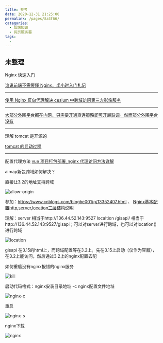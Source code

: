 ```yaml
---
title: 参考
date: 2020-12-31 21:25:00
permalink: /pages/8a3f66/
categories:
  - 后端知识
  - 网页服务器
tags:
  -
---
```


## 未整理

Nginx 快速入门

[谁说前端不需要懂 Nginx，半小时入门札记](https://mp.weixin.qq.com/s/SgpF3cRH5FAPrX1IwYq-TQ)

---

[使用 Nginx 反向代理解决 cesium 中跨域访问第三方影像服务 ](<[http://liubf.com/2018/12/01/%E4%BD%BF%E7%94%A8nginx%E5%8F%8D%E5%90%91%E4%BB%A3%E7%90%86%E8%A7%A3%E5%86%B3cesium%E4%B8%AD%E8%B7%A8%E5%9F%9F%E8%AE%BF%E9%97%AE%E7%AC%AC%E4%B8%89%E6%96%B9%E5%BD%B1%E5%83%8F%E6%9C%8D%E5%8A%A1/](http://liubf.com/2018/12/01/使用nginx反向代理解决cesium中跨域访问第三方影像服务/)>)

---

[大部分外围平台都在内网，只需要开通直连策略即可开展联调。然而部分外围平台没有](https://www.asklib.com/view/e48df4e9b3b0.html)

---

理解 tomcat 是开源的

[tomcat 的启动过程](https://blog.csdn.net/LZW190/article/details/8209919)

---

配置代理方法
[vue 项目打包部署\_nginx 代理访问方法详解](https://www.jb51.net/article/147746.htm)



aimap新包跨域如何解决？

直接让3.2的地址支持跨域

![allow-origin](/Users/liyang/项目/011-我的博文/image-store/blog/back-end/webserver/allow-origin.png)

参加：https://www.cnblogs.com/binghe001/p/13352407.html 、 [Nginx基本配置http,server,location三层结构说明](https://blog.csdn.net/youwen21/article/details/100142735)

理解：server 相当于http://136.44.52.143:9527  localtion /gisapi/ 相当于http://136.44.52.143:9527/gisapi；可以对server进行跨域，也可以对location()进行跨域

![location](/Users/liyang/项目/011-我的博文/image-store/blog/back-end/webserver/location.png)



gisapi 在3.15的html上，而跨域配置等在3.2上，先在3.15上启动（仅作为容器），在3.2上能访问，然后通过3.2上的nginx配置去配







如何重启没有nginx报错的nginx服务

 

![kill](/Users/liyang/项目/011-我的博文/image-store/blog/back-end/webserver/kill.png)

启动代码格式：nginx安装目录地址 -c nginx配置文件地址

![nginx-c](/Users/liyang/项目/011-我的博文/image-store/blog/back-end/webserver/nginx-c.png)

重启

![nginx-s](/Users/liyang/项目/011-我的博文/image-store/blog/back-end/webserver/nginx-s.png)







nginx下载

![nginx](/Users/liyang/项目/011-我的博文/image-store/blog/back-end/webserver/nginx.png)
